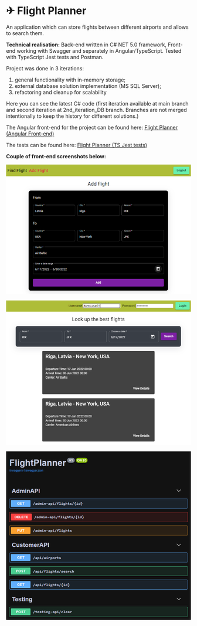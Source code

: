 # ✈ Flight Planner
An application which can store flights between different airports and allows to search them.

**Technical realisation:** Back-end written in C# NET 5.0 framework, Front-end working with Swagger and separately in Angular/TypeScript. Tested with TypeScript Jest tests and Postman.

Project was done in 3 iterations:
1) general functionality with in-memory storage;
2) external database solution implementation (MS SQL Server);
3) refactoring and cleanup for scalability

Here you can see the latest C# code (first iteration available at main branch and second iteration at 2nd_iteration_DB branch. Branches are not merged intentionally to keep the history for different solutions.)

The Angular front-end for the project can be found here: [Flight Planner (Angular Front-end)](https://github.com/girtsva/flight-planner-ng)

The tests can be found here: [Flight Planner (TS Jest tests)](https://github.com/girtsva/flight-planner-tests)

**Couple of front-end screenshots below:**

![screenshot](/screen00.png "Angular screen 1")

![screenshot](/screen01.png "Angular screen 2")

![screenshot](/screen.png "Swagger screen")
